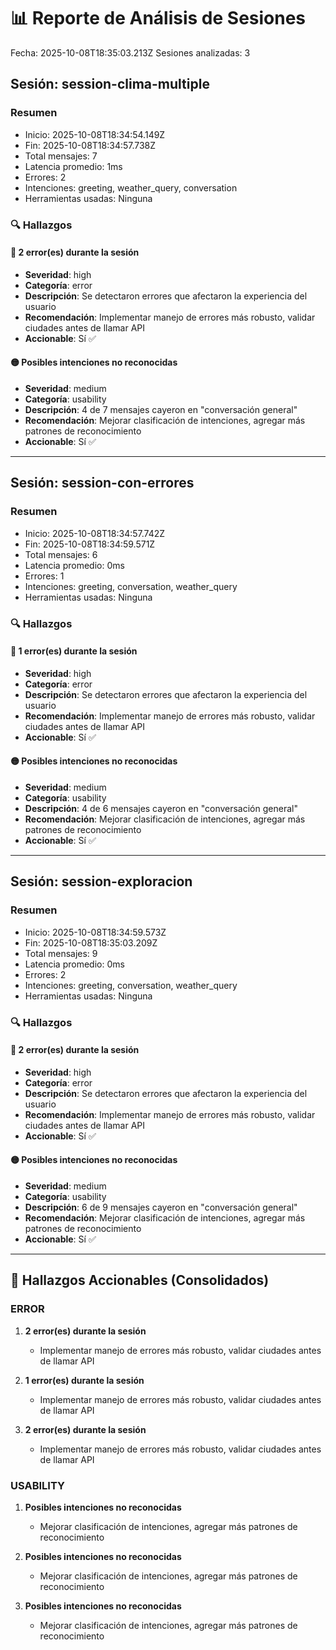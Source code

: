 # 📊 Reporte de Análisis de Sesiones

Fecha: 2025-10-08T18:35:03.213Z
Sesiones analizadas: 3

## Sesión: session-clima-multiple

### Resumen
- Inicio: 2025-10-08T18:34:54.149Z
- Fin: 2025-10-08T18:34:57.738Z
- Total mensajes: 7
- Latencia promedio: 1ms
- Errores: 2
- Intenciones: greeting, weather_query, conversation
- Herramientas usadas: Ninguna

### 🔍 Hallazgos

#### 🔴 2 error(es) durante la sesión
- **Severidad**: high
- **Categoría**: error
- **Descripción**: Se detectaron errores que afectaron la experiencia del usuario
- **Recomendación**: Implementar manejo de errores más robusto, validar ciudades antes de llamar API
- **Accionable**: Sí ✅

#### 🟡 Posibles intenciones no reconocidas
- **Severidad**: medium
- **Categoría**: usability
- **Descripción**: 4 de 7 mensajes cayeron en "conversación general"
- **Recomendación**: Mejorar clasificación de intenciones, agregar más patrones de reconocimiento
- **Accionable**: Sí ✅

---

## Sesión: session-con-errores

### Resumen
- Inicio: 2025-10-08T18:34:57.742Z
- Fin: 2025-10-08T18:34:59.571Z
- Total mensajes: 6
- Latencia promedio: 0ms
- Errores: 1
- Intenciones: greeting, conversation, weather_query
- Herramientas usadas: Ninguna

### 🔍 Hallazgos

#### 🔴 1 error(es) durante la sesión
- **Severidad**: high
- **Categoría**: error
- **Descripción**: Se detectaron errores que afectaron la experiencia del usuario
- **Recomendación**: Implementar manejo de errores más robusto, validar ciudades antes de llamar API
- **Accionable**: Sí ✅

#### 🟡 Posibles intenciones no reconocidas
- **Severidad**: medium
- **Categoría**: usability
- **Descripción**: 4 de 6 mensajes cayeron en "conversación general"
- **Recomendación**: Mejorar clasificación de intenciones, agregar más patrones de reconocimiento
- **Accionable**: Sí ✅

---

## Sesión: session-exploracion

### Resumen
- Inicio: 2025-10-08T18:34:59.573Z
- Fin: 2025-10-08T18:35:03.209Z
- Total mensajes: 9
- Latencia promedio: 0ms
- Errores: 2
- Intenciones: greeting, conversation, weather_query
- Herramientas usadas: Ninguna

### 🔍 Hallazgos

#### 🔴 2 error(es) durante la sesión
- **Severidad**: high
- **Categoría**: error
- **Descripción**: Se detectaron errores que afectaron la experiencia del usuario
- **Recomendación**: Implementar manejo de errores más robusto, validar ciudades antes de llamar API
- **Accionable**: Sí ✅

#### 🟡 Posibles intenciones no reconocidas
- **Severidad**: medium
- **Categoría**: usability
- **Descripción**: 6 de 9 mensajes cayeron en "conversación general"
- **Recomendación**: Mejorar clasificación de intenciones, agregar más patrones de reconocimiento
- **Accionable**: Sí ✅

---

## 🎯 Hallazgos Accionables (Consolidados)

### ERROR

1. **2 error(es) durante la sesión**
   - Implementar manejo de errores más robusto, validar ciudades antes de llamar API

2. **1 error(es) durante la sesión**
   - Implementar manejo de errores más robusto, validar ciudades antes de llamar API

3. **2 error(es) durante la sesión**
   - Implementar manejo de errores más robusto, validar ciudades antes de llamar API

### USABILITY

1. **Posibles intenciones no reconocidas**
   - Mejorar clasificación de intenciones, agregar más patrones de reconocimiento

2. **Posibles intenciones no reconocidas**
   - Mejorar clasificación de intenciones, agregar más patrones de reconocimiento

3. **Posibles intenciones no reconocidas**
   - Mejorar clasificación de intenciones, agregar más patrones de reconocimiento

